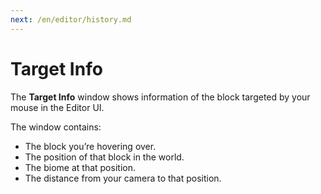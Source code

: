 ```yaml
---
next: /en/editor/history.md
---
```


# Target Info

The **Target Info** window shows information of the block targeted by your mouse in the Editor UI.

The window contains:
- The block you’re hovering over.
- The position of that block in the world.
- The biome at that position.
- The distance from your camera to that position.
